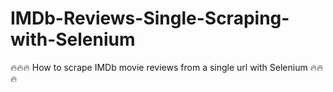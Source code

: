 # IMDb-Reviews-Single-Scraping-with-Selenium
🔥🔥🔥 How to scrape IMDb movie reviews from a single url with Selenium 🔥🔥🔥
